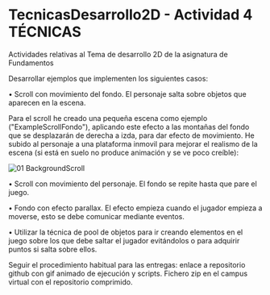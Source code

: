# TecnicasDesarrollo2D - Actividad 4 TÉCNICAS
Actividades relativas al Tema de desarrollo 2D de la asignatura de Fundamentos

Desarrollar ejemplos que implementen los siguientes casos: 

   • Scroll con movimiento del fondo. El personaje salta sobre objetos que aparecen en la escena. 
   
   Para el scroll he creado una pequeña escena como ejemplo ("ExampleScrollFondo"), aplicando este efecto a las montañas del fondo que se desplazarán de derecha a izda, para dar efecto de movimiento. He subido al personaje a una plataforma inmovil para mejorar el realismo de la escena (si está en suelo no produce animación y se ve poco creíble):
   
   ![01 BackgroundScroll](https://user-images.githubusercontent.com/92461845/148610547-b8a33d9d-c40b-4fdc-9604-30da12d33295.gif)

   
   

   
   
    
   • Scroll con movimiento del personaje. El fondo se repite hasta que pare el juego. 
    
   • Fondo con efecto parallax. El efecto empieza cuando el jugador empieza a moverse, esto se debe comunicar mediante eventos. 
    
   • Utilizar la técnica de pool de objetos para ir creando elementos en el juego sobre los que debe saltar el jugador evitándolos o para adquirir puntos si salta sobre ellos. 
    
Seguir el procedimiento habitual para las entregas: enlace a repositorio github con gif animado de ejecución y scripts. Fichero zip en el campus virtual con el repositorio comprimido.

